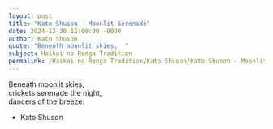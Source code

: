 ```yaml
---
layout: post
title: "Kato Shuson - Moonlit Serenade"
date: 2024-12-30 12:00:00 -0000
author: Kato Shuson
quote: "Beneath moonlit skies,  "
subject: Haikai no Renga Tradition
permalink: /Haikai no Renga Tradition/Kato Shuson/Kato Shuson - Moonlit Serenade
---
```


Beneath moonlit skies,  
crickets serenade the night,  
dancers of the breeze.

- Kato Shuson
